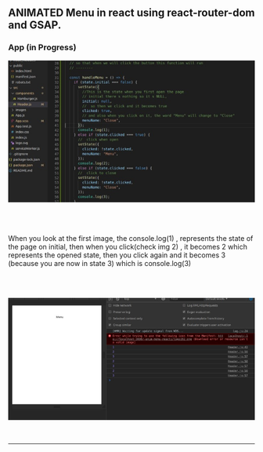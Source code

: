 ## ANIMATED Menu in react using react-router-dom and GSAP.

### App (in Progress)

![preview](./src/images-readme/anima-dropdown1.jpg)

<br>
<br>

<p>When you look at the first image, the console.log(1) , represents the state of the page on initial,
then when you click(check img 2) , it becomes 2 which represents the opened state, then you click again
and it becomes 3 (because you are now in state 3) which is console.log(3) </p>

<br>
<br>

![preview](./src/images-readme/anima-dropdown2.jpg)

<br>

<hr>

<!-- [<img src="./src/images-readme/anima-dropdown1.jpg">](https://youtu.be/7M7biQPpOs0) -->

<br>
<br>
